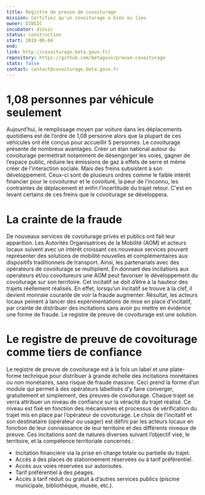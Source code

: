 ```yaml
---
title: Registre de preuve de covoiturage
mission: Certifiez qu'un covoiturage a bien eu lieu
owner: DINSIC
incubator: dinsic 
status: construction
start: 2018-06-04 
end: 
link: http://covoiturage.beta.gouv.fr/
repository: https://github.com/betagouv/preuve-covoiturage
stats: false
contact: contact@covoiturage.beta.gouv.fr 
---
```


1,08 personnes par véhicule seulement
=====================================

Aujourd’hui, le remplissage moyen par voiture dans les déplacements quotidiens est de l’ordre de 1,08 personne alors que la plupart de ces véhicules ont été conçus pour accueillir 5 personnes. Le covoiturage présente de nombreux avantages. Créer un élan national autour du covoiturage permettrait notamment de désengorger les voies, gagner de l’espace public, réduire les émissions de gaz à effets de serre et même créer de l'interaction sociale. Mais des freins subsistent à son développement. Ceux-ci sont de plusieurs ordres comme le faible intérêt financier pour le covoitureur et le covoituré, la peur de l’inconnu, les contraintes de déplacement et enfin l’incertitude du trajet retour. C'est en levant certains de ces freins que le covoiturage se développera. 

La crainte de la fraude
=======================

De nouveaux services de covoiturage privés et publics ont fait leur apparition. Les Autorités Organisatrices de la Mobilité (AOM) et acteurs locaux suivent avec un intérêt croissant ces nouveaux services pouvant représenter des solutions de mobilité nouvelles et complémentaires aux dispositifs traditionnels de transport. Ainsi, les partenariats avec des opérateurs de covoiturage se multiplient. En donnant des incitations aux operateurs et/ou covoitureurs une AOM peut favoriser le développement du covoiturage sur son territoire. Cet incitatif se doit d’être à la hauteur des trajets réellement réalisés. En effet, lorsqu’un incitatif se trouve à la clef, il devient monnaie courante de voir la fraude augmenter. Résultat, les acteurs locaux peinent à lancer des expérimentations de mise en place d’incitatif, par crainte de distribuer des incitations sans avoir pu mettre en évidence une forme de fraude. Le registre de preuve de covoiturage est une solution.

Le registre de preuve de covoiturage comme tiers de confiance
=============================================================

Le registre de preuve de covoiturage est à la fois un label et une plate-forme technique pour distribuer à grande échelle des incitations monétaires ou non monétaires, sans risque de fraude massive. Ceci prend la forme d’un module qui permet à des opérateurs labellisés d’y faire converger, gratuitement et simplement, des preuves de covoiturage. Chaque trajet se verra attribuer un niveau de confiance sur la véracité du trajet réalisé. Ce niveau est fixé en fonction des mécanismes et processus de vérification du trajet mis en place par l’opérateur de covoiturage. Le choix de l’incitatif et son destinataire (opérateur ou usager) est défini par les acteurs locaux en fonction de leur connaissance de leur territoire et des différents niveaux de preuve. Ces incitations sont de natures diverses suivant l’objectif visé, le territoire, et la compétence territoriale concernés :
 - Incitation financière via la prise en charge totale ou partielle du trajet.
 - Accès à des places de stationnement réservées ou à tarif préférentiel.
 - Accès aux voies réservées sur autoroutes.
 - Tarif préférentiel à des péages.
 - Accès à tarif réduit ou gratuit à d’autres services publics (piscine municipale, bibliothèque, musée, etc.).

